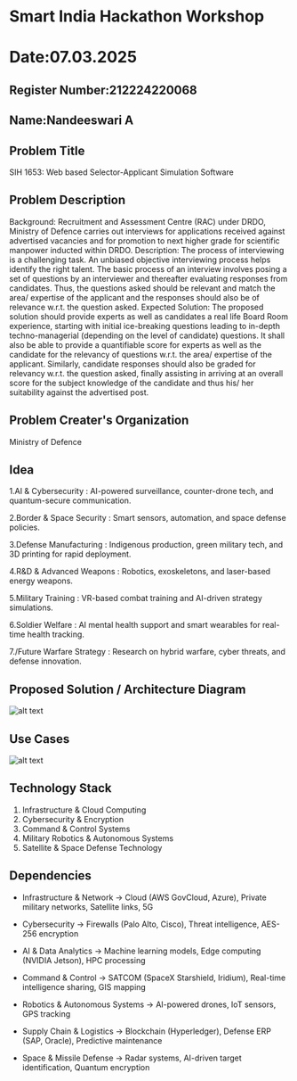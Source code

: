# Smart India Hackathon Workshop
# Date:07.03.2025
## Register Number:212224220068
## Name:Nandeeswari A
## Problem Title
SIH 1653: Web based Selector-Applicant Simulation Software
## Problem Description

Background: Recruitment and Assessment Centre (RAC) under DRDO, Ministry of Defence carries out interviews for applications received against advertised vacancies and for promotion to next higher grade for scientific manpower inducted within DRDO. Description: The process of interviewing is a challenging task. An unbiased objective interviewing process helps identify the right talent. The basic process of an interview involves posing a set of questions by an interviewer and thereafter evaluating responses from candidates. Thus, the questions asked should be relevant and match the area/ expertise of the applicant and the responses should also be of relevance w.r.t. the question asked. Expected Solution: The proposed solution should provide experts as well as candidates a real life Board Room experience, starting with initial ice-breaking questions leading to in-depth techno-managerial (depending on the level of candidate) questions. It shall also be able to provide a quantifiable score for experts as well as the candidate for the relevancy of questions w.r.t. the area/ expertise of the applicant. Similarly, candidate responses should also be graded for relevancy w.r.t. the question asked, finally assisting in arriving at an overall score for the subject knowledge of the candidate and thus his/ her suitability against the advertised post.

## Problem Creater's Organization

Ministry of Defence

## Idea

1.AI & Cybersecurity : AI-powered surveillance, counter-drone tech, and quantum-secure communication.

2.Border & Space Security : Smart sensors, automation, and space defense policies.

3.Defense Manufacturing : Indigenous production, green military tech, and 3D printing for rapid deployment.

4.R&D & Advanced Weapons : Robotics, exoskeletons, and laser-based energy weapons.

5.Military Training : VR-based combat training and AI-driven strategy simulations.

6.Soldier Welfare : AI mental health support and smart wearables for real-time health tracking.

7./Future Warfare Strategy : Research on hybrid warfare, cyber threats, and defense innovation.

## Proposed Solution / Architecture Diagram

![alt text](<DALL·E 2025-03-07 20.45.47 - A simple and clear mind map diagram of the Ministry of Defence. The central node is 'Ministry of Defence,' branching into key areas such as 'Army,' 'N.webp>)

## Use Cases

![alt text](<DALL·E 2025-03-07 20.47.58 - A system architecture diagram of the Ministry of Defence use cases. The diagram includes key components such as military command and control systems, .webp>)

## Technology Stack

1. Infrastructure & Cloud Computing
2. Cybersecurity & Encryption
3. Command & Control Systems
4. Military Robotics & Autonomous Systems
5. Satellite & Space Defense Technology

## Dependencies

* Infrastructure & Network → Cloud (AWS GovCloud, Azure), Private military networks, Satellite links, 5G

* Cybersecurity → Firewalls (Palo Alto, Cisco), Threat intelligence, AES-256 encryption
* AI & Data Analytics → Machine learning models, Edge computing (NVIDIA Jetson), HPC processing
* Command & Control → SATCOM (SpaceX Starshield, Iridium), Real-time intelligence sharing, GIS mapping
* Robotics & Autonomous Systems → AI-powered drones, IoT sensors, GPS tracking
* Supply Chain & Logistics → Blockchain (Hyperledger), Defense ERP (SAP, Oracle), Predictive maintenance
* Space & Missile Defense → Radar systems, AI-driven target identification, Quantum encryption



